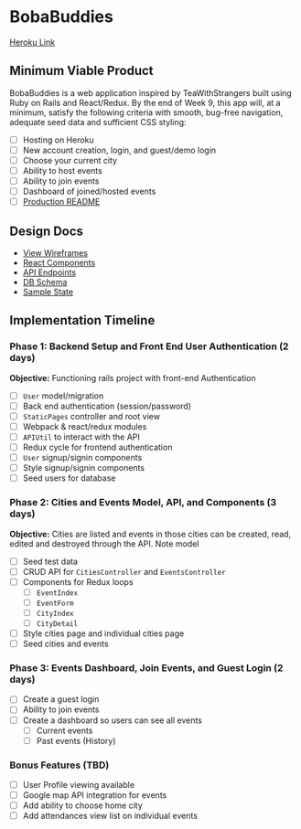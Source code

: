 # BobaBuddies

[Heroku Link](https://bobabuddies.herokuapp.com/)

## Minimum Viable Product

BobaBuddies is a web application inspired by TeaWithStrangers built using Ruby on Rails and React/Redux. By the end of Week 9, this app will, at a minimum, satisfy the following criteria with smooth, bug-free navigation, adequate seed data and sufficient CSS styling:
- [ ] Hosting on Heroku
- [ ] New account creation, login, and guest/demo login
- [ ] Choose your current city
- [ ] Ability to host events
- [ ] Ability to join events
- [ ] Dashboard of joined/hosted events
- [ ] [Production README]()

## Design Docs

- [View Wireframes](https://github.com/beebeean09/BobaBuddies/tree/master/docs/wireframes)
- [React Components](https://github.com/beebeean09/BobaBuddies/blob/master/docs/component-hierarchy.md)
- [API Endpoints](https://github.com/beebeean09/BobaBuddies/blob/master/docs/api-endpoints.md)
- [DB Schema](https://github.com/beebeean09/BobaBuddies/blob/master/docs/schema.md)
- [Sample State](https://github.com/beebeean09/BobaBuddies/blob/master/docs/sample-state.md)

## Implementation Timeline

### Phase 1: Backend Setup and Front End User Authentication (2 days)
**Objective:** Functioning rails project with front-end Authentication
- [ ] `User` model/migration
- [ ] Back end authentication (session/password)
- [ ] `StaticPages` controller and root view
- [ ] Webpack & react/redux modules
- [ ] `APIUtil` to interact with the API
- [ ] Redux cycle for frontend authentication
- [ ] `User` signup/signin components
- [ ] Style signup/signin components
- [ ] Seed users for database

### Phase 2: Cities and Events Model, API, and Components (3 days)
**Objective:** Cities are listed and events in those cities can be created, read, edited and destroyed through the API.
Note model
- [ ] Seed test data
- [ ] CRUD API for `CitiesController` and `EventsController`
- [ ] Components for Redux loops
  - [ ] `EventIndex`
  - [ ] `EventForm`
  - [ ] `CityIndex`
  - [ ] `CityDetail`
- [ ] Style cities page and individual cities page
- [ ] Seed cities and events

### Phase 3: Events Dashboard, Join Events, and Guest Login (2 days)
- [ ] Create a guest login
- [ ] Ability to join events
- [ ] Create a dashboard so users can see all events
  - [ ] Current events
  - [ ] Past events (History)

### Bonus Features (TBD)
- [ ] User Profile viewing available
- [ ] Google map API integration for events
- [ ] Add ability to choose home city
- [ ] Add attendances view list on individual events
